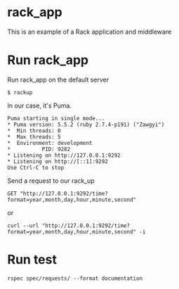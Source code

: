 # rack_app
This is an example of a Rack application and middleware 

# Run rack_app
Run rack_app on the default server
```
$ rackup
```
In our case, it's Puma.
```
Puma starting in single mode...
* Puma version: 5.5.2 (ruby 2.7.4-p191) ("Zawgyi")
*  Min threads: 0
*  Max threads: 5
*  Environment: development
*          PID: 9282
* Listening on http://127.0.0.1:9292
* Listening on http://[::1]:9292
Use Ctrl-C to stop
```
Send a request to our rack_up
```
GET "http://127.0.0.1:9292/time?format=year,month,day,hour,minute,second"
```
or
```
curl --url "http://127.0.0.1:9292/time?format=year,month,day,hour,minute,second" -i
```

# Run test
```
rspec spec/requests/ --format documentation
```
